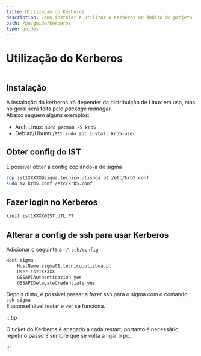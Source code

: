 ```yaml
---
title: Utilização do Kerberos
description: Como instalar e utilizar o Kerberos no âmbito do projeto
path: /po/guide/kerberos
type: guides
---
```


# Utilização do Kerberos

```toc

```

## Instalação

A instalação do kerberos irá depender da distribuição de Linux em uso, mas no geral será feita pelo _package manager_.  
Abaixo seguem alguns exemplos:

- Arch Linux: `sudo pacman -S krb5`
- Debian/Ubuntu/etc: `sudo apt install krb5-user`

## Obter config do IST

É possível obter a config copiando-a do sigma

```bash
scp ist1XXXXX@sigma.tecnico.ulisboa.pt:/etc/krb5.conf
sudo mv krb5.conf /etc/krb5.conf
```

## Fazer login no Kerberos

```bash
kinit ist1XXXX@IST.UTL.PT
```

## Alterar a config de ssh para usar Kerberos

Adicionar o seguinte a `~/.ssh/config`

```bash
Host sigma
    HostName sigma01.tecnico.ulisboa.pt
    User ist1XXXXX
    GSSAPIAuthentication yes
    GSSAPIDelegateCredentials yes
```

Depois disto, é possível passar a fazer ssh para o sigma com o comando `ssh sigma`  
É aconselhável testar e ver se funciona.

:::tip

O ticket do Kerberos é apagado a cada restart, portanto é necessário repetir o passo 3 sempre que se volta a ligar o pc.

:::
